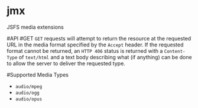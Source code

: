 # jmx
JSFS media extensions

#API
#GET
`GET` requests will attempt to return the resource at the requested URL in the media format specified by the `Accept` header.  If the requested format cannot be returned, an `HTTP 406` status is returned with a `Content-Type` of `text/html` and a text body describing what (if anything) can be done to allow the server to deliver the requested type.

#Supported Media Types
* `audio/mpeg`
* `audio/ogg`
* `audio/opus`
